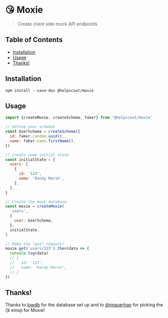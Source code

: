 # 😘 Moxie

> Create client side mock API endpoints

## Table of Contents

<!-- START doctoc generated TOC please keep comment here to allow auto update -->
<!-- DON'T EDIT THIS SECTION, INSTEAD RE-RUN doctoc TO UPDATE -->

- [Installation](#installation)
- [Usage](#usage)
- [Thanks!](#thanks)

<!-- END doctoc generated TOC please keep comment here to allow auto update -->

## Installation

```
npm install --save-dev @helpscout/moxie
```

## Usage

```js
import {createMoxie, createSchema, faker} from '@helpscout/moxie'

// Define your schemas
const UserSchema = createSchema({
  id: faker.random.uuid(),
  name: faker.name.firstName(),
})

// Create some initial state
const initialState = {
  users: [
    {
      id: '123',
      name: 'Randy Marsh',
    },
  ],
}

// Create the mock database
const moxie = createMoxie(
  'users',
  {
    user: UserSchema,
  },
  initialState,
)

// Make the "get" request!
moxie.get('users/123').then(data => {
  console.log(data)
  // {
  //   id: '123',
  //   name: 'Randy Marsh',
  // }
})
```

## Thanks!

Thanks to [lowdb](https://github.com/lowdb/lowdb) for the database set up and to [@jmauerhan](https://github.com/jmauerhan) for picking the 😘 emoji for Moxie!
